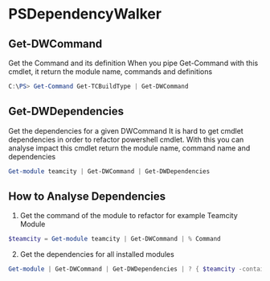 # PSDependencyWalker

## Get-DWCommand
Get the Command and its definition
When you pipe Get-Command with this cmdlet, it return the module name, commands and definitions
```powershell
C:\PS> Get-Command Get-TCBuildType | Get-DWCommand
```

## Get-DWDependencies
Get the dependencies for a given DWCommand
It is hard to get cmdlet dependencies in order to refactor powershell cmdlet. With this you can analyse impact
this cmdlet return the module name, command name and dependencies
  
```powershell
Get-module teamcity | Get-DWCommand | Get-DWDependencies
```

## How to Analyse Dependencies
1. Get the command of the module to refactor for example Teamcity Module
```powershell
$teamcity = Get-module teamcity | Get-DWCommand | % Command
```
2. Get the dependencies for all installed modules
```powershell
Get-module | Get-DWCommand | Get-DWDependencies | ? { $teamcity -contains $_.Dependency }
```

